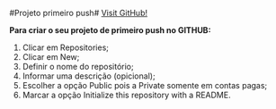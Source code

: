#Projeto primeiro push#
[Visit GitHub!](https://www.github.com)

**Para criar o seu projeto de primeiro push no GITHUB:**

1. Clicar em Repositories;
2. Clicar em New;
3. Definir o nome do repositório;
4. Informar uma descrição (opicional);
5. Escolher a opção Public pois a Private somente em contas pagas;
6. Marcar a opção Initialize this repository with a README.




